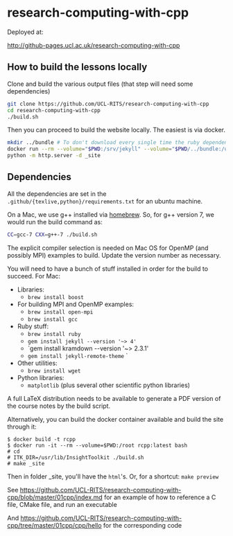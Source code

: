 research-computing-with-cpp
===========================

Deployed at:

http://github-pages.ucl.ac.uk/research-computing-with-cpp


How to build the lessons locally
-----------------------------------

Clone and build the various output files (that step will need some dependencies)
``` bash
git clone https://github.com/UCL-RITS/research-computing-with-cpp
cd research-computing-with-cpp
./build.sh
```

Then you can proceed to build the website locally. The easiest is via docker.

```bash
mkdir ../bundle # To don't download every single time the ruby dependencies
docker run --rm --volume="$PWD:/srv/jekyll" --volume="$PWD/../bundle:/usr/local/bundle" -it jekyll/jekyll:4 jekyll build
python -m http.server -d _site
```

Dependencies
-------------

All the dependencies are set in the `.github/{texlive,python}/requirements.txt` for an ubuntu machine.

On a Mac, we use g++ installed via [homebrew](https://brew.sh/). So, for g++ version 7, we would run the build command as:

``` bash
CC=gcc-7 CXX=g++-7 ./build.sh
```

The explicit compiler selection is needed on Mac OS for OpenMP (and possibly MPI)
examples to build. Update the version number as necessary.

You will need to have a bunch of stuff installed in order for the build to succeed.
For Mac:
* Libraries:
   * `brew install boost`
* For building MPI and OpenMP examples:
   * `brew install open-mpi`
   * `brew install gcc`
* Ruby stuff:
   * `brew install ruby`
   * `gem install jekyll --version '~> 4'`
   * `gem install kramdown --version '~> 2.3.1'
   * `gem install jekyll-remote-theme`
`
* Other utilities:
   * `brew install wget`
* Python libraries:
   * `matplotlib` (plus several other scientific python libraries)

A full LaTeX distribution needs to be available to generate a PDF version of the course notes by the build script.

Alternatively, you can build the docker container available and build the site through it:

```
$ docker build -t rcpp
$ docker run -it --rm --volume=$PWD:/root rcpp:latest bash
# cd
# ITK_DIR=/usr/lib/InsightToolkit ./build.sh
# make _site
```

Then in folder _site, you'll have the `html`'s.
Or, for a shortcut: `make preview`



See https://github.com/UCL-RITS/research-computing-with-cpp/blob/master/01cpp/index.md for an example of how to reference a C file, CMake file, and run an executable

And https://github.com/UCL-RITS/research-computing-with-cpp/tree/master/01cpp/cpp/hello
for the corresponding code

